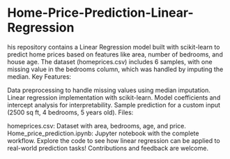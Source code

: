 # Home-Price-Prediction-Linear-Regression
his repository contains a Linear Regression model built with scikit-learn to predict home prices based on features like area, number of bedrooms, and house age. The dataset (homeprices.csv) includes 6 samples, with one missing value in the bedrooms column, which was handled by imputing the median.
Key Features:

Data preprocessing to handle missing values using median imputation.
Linear regression implementation with scikit-learn.
Model coefficients and intercept analysis for interpretability.
Sample prediction for a custom input (2500 sq ft, 4 bedrooms, 5 years old).
Files:

homeprices.csv: Dataset with area, bedrooms, age, and price.
Home_price_prediction.ipynb: Jupyter notebook with the complete workflow.
Explore the code to see how linear regression can be applied to real-world prediction tasks! Contributions and feedback are welcome. 
